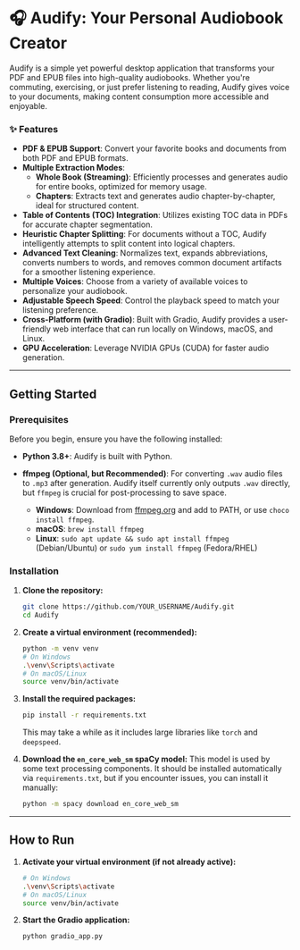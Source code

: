# 🎧 Audify: Your Personal Audiobook Creator

Audify is a simple yet powerful desktop application that transforms your PDF and EPUB files into high-quality audiobooks. Whether you're commuting, exercising, or just prefer listening to reading, Audify gives voice to your documents, making content consumption more accessible and enjoyable.

### ✨ Features

  * **PDF & EPUB Support**: Convert your favorite books and documents from both PDF and EPUB formats.
  * **Multiple Extraction Modes**:
      * **Whole Book (Streaming)**: Efficiently processes and generates audio for entire books, optimized for memory usage.
      * **Chapters**: Extracts text and generates audio chapter-by-chapter, ideal for structured content.
  * **Table of Contents (TOC) Integration**: Utilizes existing TOC data in PDFs for accurate chapter segmentation.
  * **Heuristic Chapter Splitting**: For documents without a TOC, Audify intelligently attempts to split content into logical chapters.
  * **Advanced Text Cleaning**: Normalizes text, expands abbreviations, converts numbers to words, and removes common document artifacts for a smoother listening experience.
  * **Multiple Voices**: Choose from a variety of available voices to personalize your audiobook.
  * **Adjustable Speech Speed**: Control the playback speed to match your listening preference.
  * **Cross-Platform (with Gradio)**: Built with Gradio, Audify provides a user-friendly web interface that can run locally on Windows, macOS, and Linux.
  * **GPU Acceleration**: Leverage NVIDIA GPUs (CUDA) for faster audio generation.

-----

## Getting Started

### Prerequisites

Before you begin, ensure you have the following installed:

  * **Python 3.8+**: Audify is built with Python.

  * **ffmpeg (Optional, but Recommended)**: For converting `.wav` audio files to `.mp3` after generation. Audify itself currently only outputs `.wav` directly, but `ffmpeg` is crucial for post-processing to save space.

      * **Windows**: Download from [ffmpeg.org](https://ffmpeg.org/download.html) and add to PATH, or use `choco install ffmpeg`.
      * **macOS**: `brew install ffmpeg`
      * **Linux**: `sudo apt update && sudo apt install ffmpeg` (Debian/Ubuntu) or `sudo yum install ffmpeg` (Fedora/RHEL)

### Installation

1.  **Clone the repository:**

    ```bash
    git clone https://github.com/YOUR_USERNAME/Audify.git
    cd Audify
    ```

2.  **Create a virtual environment (recommended):**

    ```bash
    python -m venv venv
    # On Windows
    .\venv\Scripts\activate
    # On macOS/Linux
    source venv/bin/activate
    ```

3.  **Install the required packages:**

    ```bash
    pip install -r requirements.txt
    ```

    This may take a while as it includes large libraries like `torch` and `deepspeed`.

4.  **Download the `en_core_web_sm` spaCy model:**
    This model is used by some text processing components. It should be installed automatically via `requirements.txt`, but if you encounter issues, you can install it manually:

    ```bash
    python -m spacy download en_core_web_sm
    ```

-----

## How to Run

1.  **Activate your virtual environment (if not already active):**

    ```bash
    # On Windows
    .\venv\Scripts\activate
    # On macOS/Linux
    source venv/bin/activate
    ```

2.  **Start the Gradio application:**

    ```bash
    python gradio_app.py
    ```

